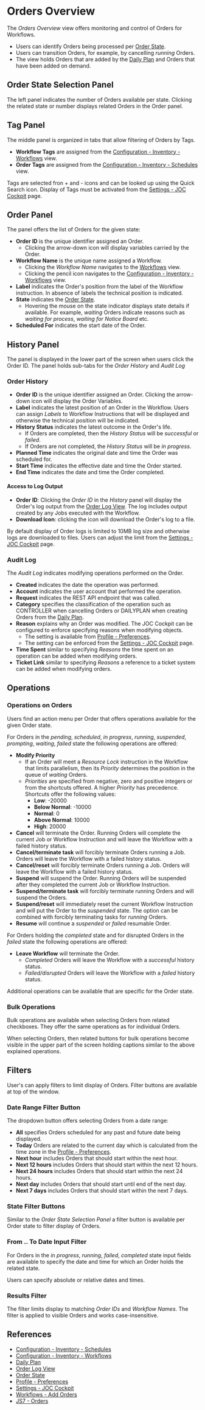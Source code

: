 # Orders Overview

The *Orders Overview* view offers monitoring and control of Orders for Workflows.

- Users can identify Orders being processed per [Order State](/order-states).
- Users can transition Orders, for example, by cancelling *running* Orders.
- The view holds Orders that are added by the [Daily Plan](/daily-plan) and Orders that have been added on demand.

## Order State Selection Panel

The left panel indicates the number of Orders available per state. Clicking the related state or number displays related Orders in the Order panel.

## Tag Panel

The middle panel is organized in tabs that allow filtering of Orders by Tags.

- **Workflow Tags** are assigned from the [Configuration - Inventory - Workflows](/configuration-inventory-workflows) view.
- **Order Tags** are assigned from the [Configuration - Inventory - Schedules](/configuration-inventory-schedules) view.

Tags are selected fron + and - icons and can be looked up using the Quick Search icon. Display of Tags must be activated from the [Settings - JOC Cockpit](/settings-joc) page.

## Order Panel

The panel offers the list of Orders for the given state:

- **Order ID** is the unique identifier assigned an Order.
  - Clicking the arrow-down icon will display variables carried by the Order.
- **Workflow Name** is the unique name assigned a Workflow.
  - Clicking the *Workflow Name* navigates to the [Workflows](/workflows) view.
  - Clicking the pencil icon navigates to the [Configuration - Inventory - Workflows](/configuration-inventory-workflows) view.
- **Label** indicates the Order's position from the label of the Workflow instruction. In absence of labels the technical position is indicated.  
- **State** indicates the [Order State](/order-states).
  - Hovering the mouse on the state indicator displays state details if available. For example, *waiting* Orders indicate reasons such as *waiting for process*, *waiting for Notice Board* etc.
- **Scheduled For** indicates the start date of the Order.

## History Panel

The panel is displayed in the lower part of the screen when users click the Order ID. The panel holds sub-tabs for the *Order History* and *Audit Log*

### Order History

- **Order ID** is the unique identifier assigned an Order. Clicking the arrow-down icon will display the Order Variables.
- **Label** indicates the latest position of an Order in the Workflow. Users can assign *Labels* to Workflow Instructions that will be displayed and otherwise the technical position will be indicated.
- **History Status** indicates the latest outcome in the Order's life.
  - If Orders are completed, then the *History Status* will be *successful* or *failed*.
  - If Orders are not completed, the *History Status* will be *in progress*.
- **Planned Time** indicates the original date and time the Order was scheduled for.
- **Start Time** indicates the effective date and time the Order started.
- **End Time** indicates the date and time the Order completed.

#### Access to Log Output

- **Order ID**: Clicking the *Order ID* in the *History* panel will display the Order's log output from the [Order Log View](/order-log). The log includes output created by any Jobs executed with the Workflow.
- **Download Icon**: clicking the icon will download the Order's log to a file.

By default display of Order logs is limited to 10MB log size and otherwise logs are downloaded to files. Users can adjust the limit from the [Settings - JOC Cockpit](/settings-joc) page.

### Audit Log

The *Audit Log* indicates modifying operations performed on the Order.

- **Created** indicates the date the operation was performed.
- **Account** indicates the user account that performed the operation.
- **Request** indicates the REST API endpoint that was called.
- **Category** specifies the classification of the operation such as CONTROLLER when cancelling Orders or DAILYPLAN when creating Orders from the [Daily Plan](/daily-plan).
- **Reason** explains why an Order was modified. The JOC Cockpit can be configured to enforce specifying reasons when modifying objects.
  - The setting is available from [Profile - Preferences](/profile-preferences).
  - The setting can be enforced from the [Settings - JOC Cockpit](/settings-joc) page.
- **Time Spent** similar to specifying *Reasons* the time spent on an operation can be added when modifying orders.
- **Ticket Link** similar to specifying *Reasons* a reference to a ticket system can be added when modifying orders.

## Operations

### Operations on Orders

Users find an action menu per Order that offers operations available for the given Order state.

For Orders in the *pending*, *scheduled*, *in progress*, *running*, *suspended*, *prompting*, *waiting*, *failed* state the following operations are offered:

- **Modify Priority** 
  - If an Order will meet a *Resource Lock* instruction in the Workflow that limits parallelism, then its *Priority* determines the position in the queue of *waiting* Orders.
  - *Priorities* are specified from negative, zero and positive integers or from the shortcuts offered. A higher *Priority* has precedence. Shortcuts offer the following values:
    - **Low**: -20000
    - **Below Normal**: -10000
    - **Normal**: 0
    - **Above Normal**: 10000
    - **High**: 20000
- **Cancel** will terminate the Order. Running Orders will complete the current Job or Workflow Instruction and will leave the Workflow with a failed history status.
- **Cancel/terminate task** will forcibly terminate Orders running a Job. Orders will leave the Workflow with a failed history status.
- **Cancel/reset** will forcibly terminate Orders running a Job. Orders will leave the Workflow with a failed history status.
- **Suspend** will suspend the Order. Running Orders will be suspended after they completed the current Job or Workflow Instruction.
- **Suspend/terminate task** will forcibly terminate running Orders and will suspend the Orders.
- **Suspend/reset** will immediately reset the current Workflow Instruction and will put the Order to the *suspended* state. The option can be combined with forcibly terminating tasks for *running* Orders.
- **Resume** will continue a *suspended* or *failed* resumable Order.

For Orders holding the *completed* state and for disrupted Orders in the *failed* state the following operations are offered:

- **Leave Workflow** will terminate the Order. 
  - *Completed* Orders will leave the Workflow with a *successful* history status.
  - *Failed/disrupted* Orders will leave the Workflow with a *failed* history status.

Additional operations can be available that are specific for the Order state.

### Bulk Operations

Bulk operations are available when selecting Orders from related checkboxes. They offer the same operations as for individual Orders.

When selecting Orders, then related buttons for bulk operations become visible in the upper part of the screen holding captions similar to the above explained operations.

## Filters

User's can apply filters to limit display of Orders. Filter buttons are available at top of the window.

### Date Range Filter Button

The dropdown button offers selecting Orders from a date range:

- **All** specifies Orders scheduled for any past and future date being displayed.
- **Today** Orders are related to the current day which is calculated from the time zone in the [Profile - Preferences](/profile-preferences).
- **Next hour** includes Orders that should start within the next hour.
- **Next 12 hours** includes Orders that should start within the next 12 hours.
- **Next 24 hours** includes Orders that should start within the next 24 hours.
- **Next day** includes Orders that should start until end of the next day.
- **Next 7 days** includes Orders that should start within the next 7 days.

### State Filter Buttons

Similar to the *Order State Selection Panel* a filter button is available per Order state to filter display of Orders.

### From .. To Date Input Filter

For Orders in the *in progress*, *running*, *failed*, *completed* state input fields are available to specify the date and time for which an Order holds the related state.

Users can specify absolute or relative dates and times.

### Results Filter

The filter limits display to matching *Order IDs* and *Workflow Names*. The filter is applied to visible Orders and works case-insensitive.

## References

- [Configuration - Inventory - Schedules](/configuration-inventory-schedules)
- [Configuration - Inventory - Workflows](/configuration-inventory-workflows)
- [Daily Plan](/daily-plan)
- [Order Log View](/order-log)
- [Order State](/order-states)
- [Profile - Preferences](/profile-preferences)
- [Settings - JOC Cockpit](/settings-joc)
- [Workflows - Add Orders](/workflows-orders-add)
- [JS7 - Orders](https://kb.sos-berlin.com/display/JS7/JS7+-+Orders)
